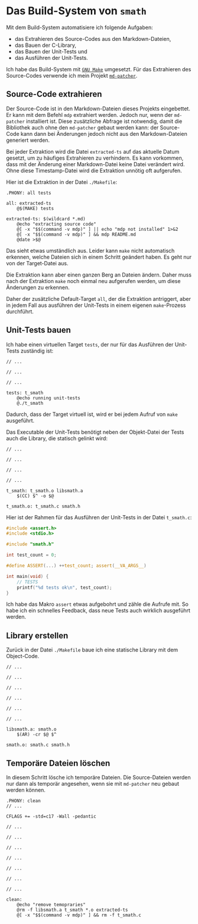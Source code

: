 # Das Build-System von `smath`

Mit dem Build-System automatisiere ich folgende Aufgaben:

* das Extrahieren des Source-Codes aus den Markdown-Dateien,
* das Bauen der C-Library,
* das Bauen der Unit-Tests und
* das Ausführen der Unit-Tests.

Ich habe das Build-System mit [`GNU Make`](https://www.gnu.org/software/make/)
umgesetzt. Für das Extrahieren des Source-Codes verwende ich mein
Projekt [`md-patcher`](https://github.com/itmm/md-patcher).

## Source-Code extrahieren

Der Source-Code ist in den Markdown-Dateien dieses Projekts eingebettet. Er
kann mit dem Befehl `mdp` extrahiert werden. Jedoch nur, wenn der `md-patcher`
installiert ist. Diese zusätzliche Abfrage ist notwendig, damit die
Bibliothek auch ohne den `md-patcher` gebaut werden kann: der Source-Code
kann dann bei Änderungen jedoch nicht aus den Markdown-Dateien generiert
werden.

Bei jeder Extraktion wird die Datei `extracted-ts` auf das aktuelle Datum
gesetzt, um zu häufiges Extrahieren zu verhindern. Es kann vorkommen, dass
mit der Änderung einer Markdown-Datei keine Datei verändert wird. Ohne diese
Timestamp-Datei wird die Extraktion unnötig oft aufgerufen.

Hier ist die Extraktion in der Datei `./Makefile`:

```make
.PHONY: all tests

all: extracted-ts
	@$(MAKE) tests

extracted-ts: $(wildcard *.md)
	@echo "extracting source code"
	@[ -x "$$(command -v mdp)" ] || echo "mdp not installed" 1>&2
	@[ -x "$$(command -v mdp)" ] && mdp README.md
	@date >$@
```

Das sieht etwas umständlich aus. Leider kann `make` nicht automatisch
erkennen, welche Dateien sich in einem Schritt geändert haben. Es geht nur
von der Target-Datei aus.

Die Extraktion kann aber einen ganzen Berg an Dateien ändern. Daher muss
nach der Extraktion `make` noch einmal neu aufgerufen werden, um diese
Änderungen zu erkennen.

Daher der zusätzliche Default-Target `all`, der die Extraktion antriggert,
aber in jedem Fall aus ausführen der Unit-Tests in einem eigenen
`make`-Prozess durchführt.


## Unit-Tests bauen

Ich habe einen virtuellen Target `tests`, der nur für das Ausführen der
Unit-Tests zuständig ist:

```make
// ...

// ...

// ...

tests: t_smath
	@echo running unit-tests
	@./t_smath
```

Dadurch, dass der Target virtuell ist, wird er bei jedem Aufruf von `make`
ausgeführt.

Das Executable der Unit-Tests benötigt neben der Objekt-Datei der Tests auch
die Library, die statisch gelinkt wird:

```make
// ...

// ...

// ...

// ...

t_smath: t_smath.o libsmath.a
	$(CC) $^ -o $@

t_smath.o: t_smath.c smath.h
```

Hier ist der Rahmen für das Ausführen der Unit-Tests in der Datei `t_smath.c`:

```c
#include <assert.h>
#include <stdio.h>

#include "smath.h"

int test_count = 0;

#define ASSERT(...) ++test_count; assert(__VA_ARGS__)

int main(void) {
	// TESTS
	printf("%d tests ok\n", test_count);
}
```

Ich habe das Makro `assert` etwas aufgebohrt und zähle die Aufrufe mit. So
habe ich ein schnelles Feedback, dass neue Tests auch wirklich ausgeführt
werden.

## Library erstellen

Zurück in der Datei `./Makefile` baue ich eine statische Library mit dem
Object-Code.

```make
// ...

// ...

// ...

// ...

// ...

// ...

libsmath.a: smath.o
	$(AR) -cr $@ $^

smath.o: smath.c smath.h
```

## Temporäre Dateien löschen

In diesem Schritt lösche ich temporäre Dateien. Die Source-Dateien werden
nur dann als temporär angesehen, wenn sie mit `md-patcher` neu gebaut werden
können.

```make
.PHONY: clean
// ...

CFLAGS += -std=c17 -Wall -pedantic

// ...

// ...

// ...

// ...

// ...

// ...

// ...

clean:
	@echo "remove temopraries"
	@rm -f libsmath.a t_smath *.o extracted-ts
	@[ -x "$$(command -v mdp)" ] && rm -f t_smath.c
```
